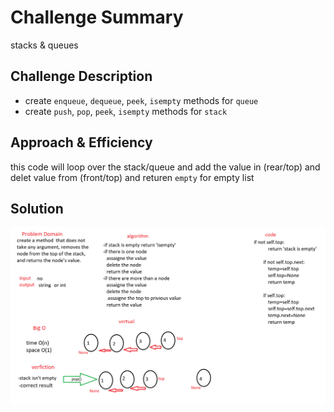 # Challenge Summary
stacks & queues

## Challenge Description
* create `enqueue`, `dequeue`, `peek`, `isempty` methods for `queue`
* create `push`, `pop`, `peek`, `isempty` methods for `stack`

## Approach & Efficiency
this code will loop over the stack/queue and add  the value in (rear/top)
and delet value from (front/top) 
and  returen `empty` for empty list  


## Solution
![image](../../../assets/stack_queue1.png)
